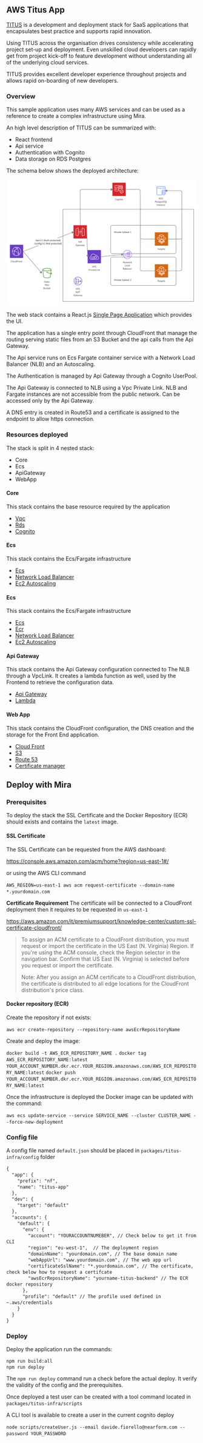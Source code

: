 ## AWS Titus App
[TITUS](https://nf-titus.netlify.app/#/) is a development and deployment stack for SaaS applications that encapsulates best practice and supports rapid innovation.

Using TITUS across the organisation drives consistency while accelerating project set-up and deployment. Even unskilled cloud developers can rapidly get from project kick-off to feature development without understanding all of the underlying cloud services.

TITUS provides excellent developer experience throughout projects and allows rapid on-boarding of new developers.

### Overview
This sample application uses many AWS services and can be used as a reference to create a complex infrastructure using Mira.

An high level description of TITUS can be summarized with:

- React frontend
- Api service
- Authentication with Cognito
- Data storage on RDS Postgres

The schema below shows the deployed architecture:

![titus infrastructure](./img/infra.png#hla)

The web stack contains a React.js [Single Page Application](https://en.wikipedia.org/wiki/Single-page_application) which provides the UI.

The application has a single entry point through CloudFront that manage the routing serving static files from an S3 Bucket and the api calls from the Api Gateway.

The Api service runs on Ecs Fargate container service with a Network Load Balancer (NLB) and an Autoscaling.

The Authentication is managed by Api Gateway through a Cognito UserPool. 

The Api Gateway is connected to NLB using a Vpc Private Link. 
NLB and Fargate instances are not accessible from the public network. Can be accessed only by the Api Gateway.

A DNS entry is created in Route53 and a certificate is assigned to the endpoint to allow https connection.

### Resources deployed

The stack is split in 4 nested stack:

- Core
- Ecs
- ApiGateway
- WebApp

#### Core
This stack contains the base resource required by the application

- [Vpc](https://docs.aws.amazon.com/vpc)
- [Rds](https://docs.aws.amazon.com/rds)
- [Cognito](https://docs.aws.amazon.com/cognito/)

#### Ecs
This stack contains the Ecs/Fargate infrastructure

- [Ecs](https://docs.aws.amazon.com/ecs/)
- [Network Load Balancer](https://docs.aws.amazon.com/elasticloadbalancing)
- [Ec2 Autoscaling](https://docs.aws.amazon.com/autoscaling/)

#### Ecs
This stack contains the Ecs/Fargate infrastructure

- [Ecs](https://docs.aws.amazon.com/ecs/)
- [Ecr](https://docs.aws.amazon.com/ecr/)
- [Network Load Balancer](https://docs.aws.amazon.com/elasticloadbalancing)
- [Ec2 Autoscaling](https://docs.aws.amazon.com/autoscaling/)

#### Api Gateway
This stack contains the Api Gateway configuration connected to The NLB through a VpcLink. It creates a lambda function as well, used by the Frontend to retrieve the configuration data. 

- [Api Gateway](https://docs.aws.amazon.com/apigateway)
- [Lambda](https://docs.aws.amazon.com/lambda)

#### Web App
This stack contains the CloudFront configuration, the DNS creation and the storage for the Front End application. 

- [Cloud Front](https://docs.aws.amazon.com/cloudfront)
- [S3](https://docs.aws.amazon.com/s3)
- [Route 53](https://docs.aws.amazon.com/route53)
- [Certificate manager](https://docs.aws.amazon.com/acm)

## Deploy with Mira

### Prerequisites

To deploy the stack the SSL Certificate and the Docker Repository (ECR) should exists and contains the `latest` image.

#### SSL Certificate
The SSL Certificate can be requested from the AWS dashboard:

https://console.aws.amazon.com/acm/home?region=us-east-1#/

or using the AWS CLI command
 
```AWS_REGION=us-east-1 aws acm request-certificate --domain-name *.yourdomain.com```

**Certificate Requirement**
The certificate will be connected to a CloudFront deployment then it requires to be requested in `us-east-1`

https://aws.amazon.com/it/premiumsupport/knowledge-center/custom-ssl-certificate-cloudfront/

> To assign an ACM certificate to a CloudFront distribution, you must request or import the certificate in the US East (N. Virginia) Region. If you're using the ACM console, check the Region selector in the navigation bar. Confirm that US East (N. Virginia) is selected before you request or import the certificate.
>
> Note: After you assign an ACM certificate to a CloudFront distribution, the certificate is distributed to all edge locations for the CloudFront distribution's price class.
  

#### Docker repository (ECR)

Create the repository if not exists:

```aws ecr create-repository --repository-name awsEcrRepositoryName```

Create and deploy the image:

```docker build -t AWS_ECR_REPOSITORY_NAME .```
```docker tag AWS_ECR_REPOSITORY_NAME:latest YOUR_ACCOUNT_NUMBER.dkr.ecr.YOUR_REGION.amazonaws.com/AWS_ECR_REPOSITORY_NAME:latest```
```docker push YOUR_ACCOUNT_NUMBER.dkr.ecr.YOUR_REGION.amazonaws.com/AWS_ECR_REPOSITORY_NAME:latest```

Once the infrastructure is deployed the Docker image can be updated with the command:

```aws ecs update-service --service SERVICE_NAME --cluster CLUSTER_NAME --force-new-deployment``` 

### Config file
A config file named `default.json` should be placed in `packages/titus-infra/config` folder

```
{
  "app": {
    "prefix": "nf",
    "name": "titus-app"
  },
  "dev": {
    "target": "default"
  },
  "accounts": {
    "default": {
      "env": {
        "account": "YOURACCOUNTNUMEBER", // Check below to get it from CLI
        "region": "eu-west-1",  // The deployment region
        "domainName": "yourdomain.com", // The base domain name
        "webAppUrl": "www.yourdomain.com", // The web app url 
        "certificateSslName": "*.yourdomain.com", // The certificate, check below how to request a certifcate
        "awsEcrRepositoryName": "yourname-titus-backend" // The ECR docker repository
      },
      "profile": "default" // The profile used defined in ~.aws/credentials
    }
  }
}
```

### Deploy
Deploy the application run the commands:

```
npm run build:all
npm run deploy
```

The `npm run deploy` command run a check before the actual deploy. It verify the validity of the config and the prerequisites.

Once deployed a test user can be created with a tool command located in `packages/titus-infra/scripts`

A CLI tool is available to create a user in the current cognito deploy
 
```node scripts/createUser.js --email davide.fiorello@nearform.com --password YOUR_PASSWORD```

